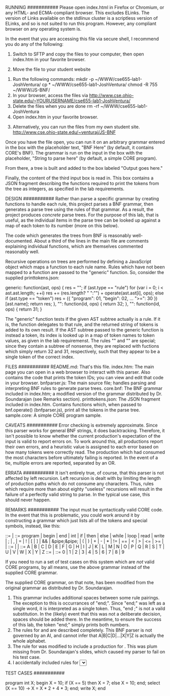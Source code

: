 RUNNING
###########
Please open index.html in Firefox or Chromium, or any HTML- and ECMA-compliant browser. This excludes ELinks. The version of Links available on the stdlinux cluster is a scriptless version of ELinks, and so is not suited to run this program. However, any compliant browser on any operating system is.

In the event that you are accessing this file via secure shell, I recommend you do any of the following:

1) Switch to SFTP and copy the files to your computer, then open index.htm in your favorite browser.

2) Move the file to your student website
  1. Run the following commands:
      mkdir -p ~/WWW/cse655-lab1-JoshVentura/
      cp * ~/WWW/cse655-lab1-JoshVentura/
      chmod -R 755 ~/WWW/JS-BNF/
  2. In your browser, access the files via http://www.cse.ohio-state.edu/~YOURUSERNAME/cse655-lab1-JoshVentura/
  3. Delete the files when you are done
      rm -rf ~/WWW/cse655-lab1-JoshVentura
  4. Open index.htm in your favorite browser.

3) Alternatively, you can run the files from my own student site. http://www.cse.ohio-state.edu/~venturaj/JS-BNF

Once you have the file open, you can run it on an arbitrary grammar entered in the box with the placeholder text, "BNF Here" (by default, it contains CORE's BNF). The grammar is run on the input in the box with the placeholder, "String to parse here" (by default, a simple CORE program).

From there, a tree is built and added to the box labeled "Output goes here."

Finally, the content of the third input box is read in. This box contains a JSON fragment describing the functions required to print the tokens from the tree as integers, as specified in the lab requirements.


DESIGN
###########
Rather than parse a specific grammar by creating functions to handle each rule, this project parses a BNF grammar, then generates a parse tree using the rules of that grammar. As a result, the project produces *concrete* parse trees. For the purpose of this lab, that is useful, as the individual items in the parse tree can be looked up against a map of each token to its number (more on this below).

The code which generates the trees from BNF is reasonably well-documented. About a third of the lines in the main file are comments explaining individual functions, which are themselves commented reasonably well.

Recursive operations on trees are performed by defining a JavaScript object which maps a function to each rule name. Rules which have not been mapped to a function are passed to the "generic" function. So, consider the supplied printtokens.json:

generic: function(ast, ops) {
  res = "";
  if (ast.type == "rule")
    for (var i = 0; i < ast.ast.length; ++i)
      res += (res.length? " ":"") + operate(ast.ast[i], ops);
  else if (ast.type == "token")
    res = ({ "program": 01, "begin":   02, ... ">=": 30 })[ast.name];
  return res;
},
"<id>":  function(id, ops) { return 32; },
"<int>": function(id, ops) { return 31; }

The "generic" function tests if the given AST subtree actually is a rule. If it is, the function delegates to that rule, and the returned string of tokens is added to its own result.
If the AST subtree passed to the generic function is instead a token, its index is looked up in a map of token names to token values, as given in the lab requiremenst.
The rules "<id>" and "<int>" are special; since they contain a subtree of nonsense, they are replaced with fuctions which simply return 32 and 31, respectively, such that they appear to be a single token of the correct index.


FILES
###########
README.md:         That's this file.
index.htm:         The main page you can open in a web browser to interact with this parser. Also contains the code that prints the token IDs; you can view and edit that code in your browser.
bnfparser.js:      The main source file; handles parsing and interpreting BNF rules to generate parse trees.
core.bnf:          The BNF grammar included in index.htm; a modified version of the grammar distributed by Dr. Soundarajan (see Remarks section).
printtokens.json:  The JSON fragment included in index.htm. Contains functions which, when passed to bnf.operate() (bnfparser.js), print all the tokens in the parse tree.
sample.core:       A simple CORE program sample.


CAVEATS
###########
Error checking is extremely approximate. Since this parser works for general BNF strings, it does backtracking. Therefore, it isn't possible to know whether the current production's expectation of the input is valid to report errors on. To work around this, all productions report their own errors, and a heuristic value is assigned to each error based on how many tokens were correctly read. The production which had consumed the most characters before ultimately failing is reported. In the event of a tie, multiple errors are reported, separated by an OR.

ERRATA
###########
It isn't entirely true, of course, that this parser is not affected by left recursion. Left recursion is dealt with by limiting the length of production paths which do not consume any characters. Thus, rules which require more than about eighty "useless" recursions will result in the failure of a perfectly valid string to parse. In the typical use case, this should never happen.

REMARKS
###########
The input must be syntactically valid CORE code. In the event that this is problematic, you could work around it by constructing a grammar which just lists all of the tokens and special symbols, instead, like this:

<stuff>  ::= <etc> <stuff> | <etc>
<etc>    ::= program | begin | end | int | if | then | else | while | loop | read | write | ; | , | = | ! | [ | ] | && | &pipe;&pipe; | ( | ) | + | - | * | != | == | < | > | <= | >= | <int> | <id>
<id>     ::= <let> | <let><id> | <let><int>
<let>    ::= A | B | C | D | E | F | G | H | I | J | K | L | M | N | O | P | Q | R | S | T | U | V | W | X | Y | Z
<int>    ::= <digit> | <digit><int>
<digit>  ::= 0 | 1 | 2 | 3 | 4 | 5 | 6 | 7 | 8 | 9

If you need to run a set of test cases on this system which are *not* valid CORE programs, by all means, use the above grammar instead of the supplied CORE grammar.

The supplied CORE grammar, on that note, has been modified from the original grammar as distributed by Dr. Soundarajan.
  1) This grammar includes additional spaces between some rule pairings.
     The exception to this is occurrances of "end;". Since "end;" was left as a single word, it is interpreted as a single token. Thus, "end ;" is not a vaild substitution. In the (likely) event that this was not a deliberate decision, spaces should be added there. In the meantime, to ensure the success of this lab, the token "end;" simply prints both numbers.
  2) The rules for <let> and <digit> are described completely. This BNF parser is not governed by an AI, and cannot infer that A|B|C|D|...|X|Y|Z is actually the whole alphabet.
  3) The rule for <stmt> was modified to include a production for <output>. This was plum missing from Dr. Soundarajan's slides, which caused my parser to fail on his test case.
  4) I accidentally included rules for <select> as given on my last homework assignment. I used this parser to test them out before submitting the assignment, and never removed them. They're kind of neat, and aren't hurting anything.

TEST CASES
###########

program int X; begin
  X = 10;
  if (X == 5) then
    X = 7;
  else
    X = 10;
  end;
  select
    (X == 10) -> X = X * 2 + 4 * 3;
  end;
  write X;
end


